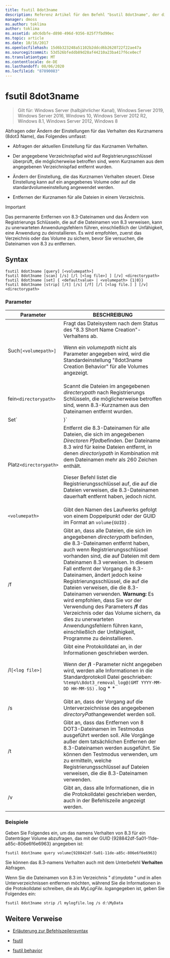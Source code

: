 ```yaml
---
title: fsutil 8dot3name
description: Referenz Artikel für den Befehl "bsutil 8dot3name", der die Einstellungen für das Verhalten von Kurznamen (8dot3-Name) abfragt oder ändert.
manager: dmoss
ms.author: toklima
author: toklima
ms.assetid: a0c6dbfe-d898-496d-9356-825f7fbd90ec
ms.topic: article
ms.date: 10/16/2017
ms.openlocfilehash: 15d6b323248a51102b2ddcd6b2620722f22ae47a
ms.sourcegitcommit: 53d526bfeddb89d28af44210a23ba417f6ce0ecf
ms.translationtype: MT
ms.contentlocale: de-DE
ms.lasthandoff: 08/06/2020
ms.locfileid: "87890083"
---
```

# <a name="fsutil-8dot3name"></a>fsutil 8dot3name

> Gilt für: Windows Server (halbjährlicher Kanal), Windows Server 2019, Windows Server 2016, Windows 10, Windows Server 2012 R2, Windows 8.1, Windows Server 2012, Windows 8

Abfragen oder Ändern der Einstellungen für das Verhalten des Kurznamens (8dot3 Name), das Folgendes umfasst:

- Abfragen der aktuellen Einstellung für das Kurznamen Verhalten.

- Der angegebene Verzeichnispfad wird auf Registrierungsschlüssel überprüft, die möglicherweise betroffen sind, wenn Kurznamen aus dem angegebenen Verzeichnispfad entfernt wurden.

- Ändern der Einstellung, die das Kurznamen Verhalten steuert. Diese Einstellung kann auf ein angegebenes Volume oder auf die standardvolumeeinstellung angewendet werden.

- Entfernen der Kurznamen für alle Dateien in einem Verzeichnis.

> [!IMPORTANT]
> Das permanente Entfernen von 8.3-Dateinamen und das Ändern von Registrierungs Schlüsseln, die auf die Dateinamen von 8.3 verweisen, kann zu unerwarteten Anwendungsfehlern führen, einschließlich der Unfähigkeit, eine Anwendung zu deinstallieren. Es wird empfohlen, zuerst das Verzeichnis oder das Volume zu sichern, bevor Sie versuchen, die Dateinamen von 8.3 zu entfernen.

## <a name="syntax"></a>Syntax

```
fsutil 8dot3name [query] [<volumepath>]
fsutil 8dot3name [scan] [/s] [/l [<log file>] ] [/v] <directorypath>
fsutil 8dot3name [set] { <defaultvalue> | <volumepath> {1|0}}
fsutil 8dot3name [strip] [/t] [/s] [/f] [/l [<log file.] ] [/v] <directorypath>
```

### <a name="parameters"></a>Parameter

| Parameter | BESCHREIBUNG |
| --------- | ----------- |
| Such`[<volumepath>]` | Fragt das Dateisystem nach dem Status des "8.3 Short Name Creation"-Verhaltens ab.<p>Wenn ein *volumepath* nicht als Parameter angegeben wird, wird die Standardeinstellung "8dot3name Creation Behavior" für alle Volumes angezeigt. |
| fein`<directorypath>` | Scannt die Dateien im angegebenen *directerypath* nach Registrierungs Schlüsseln, die möglicherweise betroffen sind, wenn 8.3-Kurznamen aus den Dateinamen entfernt wurden. |
| Set`<defaultvalue> | <volumepath>}` | Ändert das Dateisystem Verhalten für die 8.3-namens Erstellung in den folgenden Instanzen:<ul><li>Wenn *DefaultValue* angegeben wird, wird der Registrierungsschlüssel " **hklm\system\currentcontrolset\control\filesystem\ntfsdisable8dot3namecreationntfsdisable8dot3namecreationntfsdisable8dot3namecreation**" auf " *DefaultValue*" festgelegt.<p>Der *DefaultValue* kann die folgenden Werte aufweisen:<ul><li>**0**: aktiviert die Erstellung von 8.3-Namen für alle Volumes im System.</li><li>**1**: Hiermit wird die Erstellung von 8.3-Namen für alle Volumes im System deaktiviert.</li><li>**2**: legt die Erstellung eines 8.3-namens auf pro Volume fest.</li><li>**3**: Hiermit wird die Erstellung von 8.3-Namen für alle Volumes mit Ausnahme des System Volumes deaktiviert.</li></ul><li>Wenn ein *volumepath* angegeben wird, werden die angegebenen Volumes auf dem datenträgerflag 8dot3name-Eigenschaften so festgelegt, dass die Erstellung von 8.3-Namen für ein angegebenes**Volume (****0**) aktiviert wird.<p>Sie müssen das standardmäßige Dateisystem Verhalten für die Erstellung von 8.3-Namen auf den Wert **2** festlegen, bevor Sie die Erstellung von 8.3-Namen für ein bestimmtes Volume aktivieren oder deaktivieren können.</li></ul> |
| Platz`<directorypath>` | Entfernt die 8.3-Dateinamen für alle Dateien, die sich im angegebenen *Directoren Pfad*befinden. Der Dateiname 8.3 wird für keine Dateien entfernt, in denen *directoriypath* in Kombination mit dem Dateinamen mehr als 260 Zeichen enthält.<p>Dieser Befehl listet die Registrierungsschlüssel auf, die auf die Dateien verweisen, die 8.3-Dateinamen dauerhaft entfernt haben, jedoch nicht. |
| `<volumepath>` | Gibt den Namen des Laufwerks gefolgt von einem Doppelpunkt oder der GUID im Format an `volume{GUID}` . |
| /f | Gibt an, dass alle Dateien, die sich im angegebenen *directerypath* befinden, die 8.3-Dateinamen entfernt haben, auch wenn Registrierungsschlüssel vorhanden sind, die auf Dateien mit dem Dateinamen 8.3 verweisen. In diesem Fall entfernt der Vorgang die 8.3-Dateinamen, ändert jedoch keine Registrierungsschlüssel, die auf die Dateien verweisen, die die 8.3-Dateinamen verwenden. **Warnung:** Es wird empfohlen, dass Sie vor der Verwendung des Parameters **/f** das Verzeichnis oder das Volume sichern, da dies zu unerwarteten Anwendungsfehlern führen kann, einschließlich der Unfähigkeit, Programme zu deinstallieren. |
| /l`[<log file>]` | Gibt eine Protokolldatei an, in der Informationen geschrieben werden.<p>Wenn der **/l** -Parameter nicht angegeben wird, werden alle Informationen in die Standardprotokoll Datei geschrieben: `%temp%\8dot3_removal_log@(GMT YYYY-MM-DD HH-MM-SS)` . log * * |
| /s | Gibt an, dass der Vorgang auf die Unterverzeichnisse des angegebenen *directoryPath*angewendet werden soll. |
| /t | Gibt an, dass das Entfernen von 8 DOT3-Dateinamen im Testmodus ausgeführt werden soll. Alle Vorgänge außer dem tatsächlichen Entfernen der 8.3-Dateinamen werden ausgeführt. Sie können den Testmodus verwenden, um zu ermitteln, welche Registrierungsschlüssel auf Dateien verweisen, die die 8.3-Dateinamen verwenden. |
| /v | Gibt an, dass alle Informationen, die in die Protokolldatei geschrieben werden, auch in der Befehlszeile angezeigt werden. |

### <a name="examples"></a>Beispiele

Geben Sie Folgendes ein, um das namens Verhalten von 8.3 für ein Datenträger Volume abzufragen, das mit der GUID {928842df-5a01-11de-a85c-806e6f6e6963} angegeben ist:

```
fsutil 8dot3name query volume{928842df-5a01-11de-a85c-806e6f6e6963}
```

Sie können das 8.3-namens Verhalten auch mit dem Unterbefehl **Verhalten** Abfragen.

Wenn Sie die Dateinamen von 8.3 im Verzeichnis " *d:\mydata* " und in allen Unterverzeichnissen entfernen möchten, während Sie die Informationen in die Protokolldatei schreiben, die als *MyLogFile. log*angegeben ist, geben Sie Folgendes ein:

```
fsutil 8dot3name strip /l mylogfile.log /s d:\MyData
```

## <a name="additional-references"></a>Weitere Verweise

- [Erläuterung zur Befehlszeilensyntax](command-line-syntax-key.md)

- [fsutil](fsutil.md)

- [fsutil behavior](fsutil-behavior.md)
